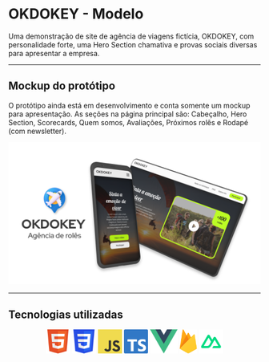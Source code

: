 # OKDOKEY - Modelo
Uma demonstração de site de agência de viagens fictícia, OKDOKEY, com personalidade forte, uma Hero Section chamativa e provas sociais diversas para apresentar a empresa.

---

## Mockup do protótipo
O protótipo ainda está em desenvolvimento e conta somente um mockup para apresentação. As seções na página principal são: Cabeçalho, Hero Section, Scorecards, Quem somos, Avaliações, Próximos rolês e Rodapé (com newsletter).

![Mokcup](/mockups/mockup.png)

---

## Tecnologias utilizadas
<div align="center">
  <img src="mockups/html5.png" height="48" title="HTML">
  <img src="mockups/css3.png" height="48" title="CSS">
  <img src="mockups/js.png" height="48" title="JavaScript">
  <img src="mockups/ts.png" height="48" title="TypeScript">
  <img src="mockups/vuejs.png" height="48" title="VueJs 3">
  <img src="mockups/firebase.png" height="48" title="Firebase">
  <img src="mockups/nuxt.png" height="48" title="Nuxt 3">
</div>